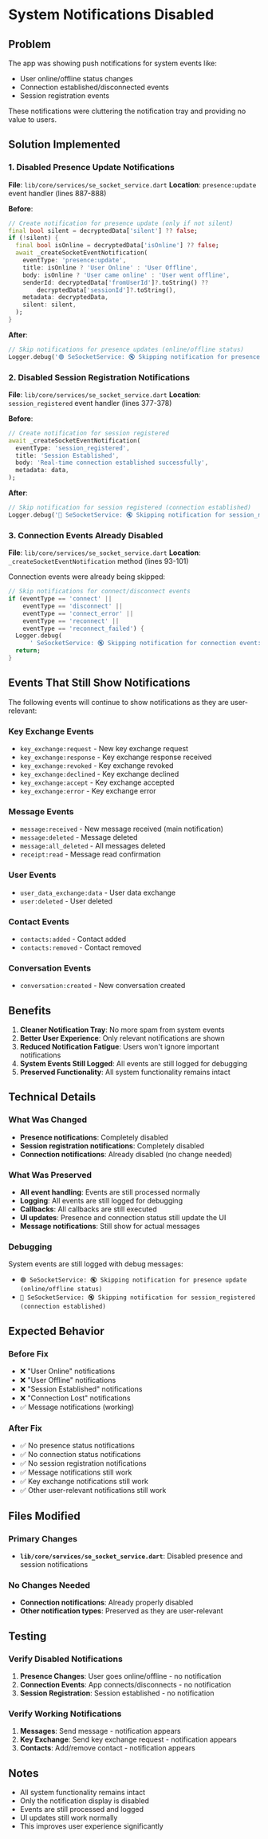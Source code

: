 # System Notifications Disabled

## Problem
The app was showing push notifications for system events like:
- User online/offline status changes
- Connection established/disconnected events
- Session registration events

These notifications were cluttering the notification tray and providing no value to users.

## Solution Implemented

### 1. Disabled Presence Update Notifications

**File**: `lib/core/services/se_socket_service.dart`
**Location**: `presence:update` event handler (lines 887-888)

**Before**:
```dart
// Create notification for presence update (only if not silent)
final bool silent = decryptedData['silent'] ?? false;
if (!silent) {
  final bool isOnline = decryptedData['isOnline'] ?? false;
  await _createSocketEventNotification(
    eventType: 'presence:update',
    title: isOnline ? 'User Online' : 'User Offline',
    body: isOnline ? 'User came online' : 'User went offline',
    senderId: decryptedData['fromUserId']?.toString() ??
        decryptedData['sessionId']?.toString(),
    metadata: decryptedData,
    silent: silent,
  );
}
```

**After**:
```dart
// Skip notifications for presence updates (online/offline status)
Logger.debug('🟢 SeSocketService: 🔇 Skipping notification for presence update (online/offline status)');
```

### 2. Disabled Session Registration Notifications

**File**: `lib/core/services/se_socket_service.dart`
**Location**: `session_registered` event handler (lines 377-378)

**Before**:
```dart
// Create notification for session registered
await _createSocketEventNotification(
  eventType: 'session_registered',
  title: 'Session Established',
  body: 'Real-time connection established successfully',
  metadata: data,
);
```

**After**:
```dart
// Skip notification for session registered (connection established)
Logger.debug('🔗 SeSocketService: 🔇 Skipping notification for session_registered (connection established)');
```

### 3. Connection Events Already Disabled

**File**: `lib/core/services/se_socket_service.dart`
**Location**: `_createSocketEventNotification` method (lines 93-101)

Connection events were already being skipped:
```dart
// Skip notifications for connect/disconnect events
if (eventType == 'connect' ||
    eventType == 'disconnect' ||
    eventType == 'connect_error' ||
    eventType == 'reconnect' ||
    eventType == 'reconnect_failed') {
  Logger.debug(
      ' SeSocketService: 🔇 Skipping notification for connection event: $eventType');
  return;
}
```

## Events That Still Show Notifications

The following events will continue to show notifications as they are user-relevant:

### Key Exchange Events
- `key_exchange:request` - New key exchange request
- `key_exchange:response` - Key exchange response received
- `key_exchange:revoked` - Key exchange revoked
- `key_exchange:declined` - Key exchange declined
- `key_exchange:accept` - Key exchange accepted
- `key_exchange:error` - Key exchange error

### Message Events
- `message:received` - New message received (main notification)
- `message:deleted` - Message deleted
- `message:all_deleted` - All messages deleted
- `receipt:read` - Message read confirmation

### User Events
- `user_data_exchange:data` - User data exchange
- `user:deleted` - User deleted

### Contact Events
- `contacts:added` - Contact added
- `contacts:removed` - Contact removed

### Conversation Events
- `conversation:created` - New conversation created

## Benefits

1. **Cleaner Notification Tray**: No more spam from system events
2. **Better User Experience**: Only relevant notifications are shown
3. **Reduced Notification Fatigue**: Users won't ignore important notifications
4. **System Events Still Logged**: All events are still logged for debugging
5. **Preserved Functionality**: All system functionality remains intact

## Technical Details

### What Was Changed
- **Presence notifications**: Completely disabled
- **Session registration notifications**: Completely disabled
- **Connection notifications**: Already disabled (no change needed)

### What Was Preserved
- **All event handling**: Events are still processed normally
- **Logging**: All events are still logged for debugging
- **Callbacks**: All callbacks are still executed
- **UI updates**: Presence and connection status still update the UI
- **Message notifications**: Still show for actual messages

### Debugging
System events are still logged with debug messages:
- `🟢 SeSocketService: 🔇 Skipping notification for presence update (online/offline status)`
- `🔗 SeSocketService: 🔇 Skipping notification for session_registered (connection established)`

## Expected Behavior

### Before Fix
- ❌ "User Online" notifications
- ❌ "User Offline" notifications  
- ❌ "Session Established" notifications
- ❌ "Connection Lost" notifications
- ✅ Message notifications (working)

### After Fix
- ✅ No presence status notifications
- ✅ No connection status notifications
- ✅ No session registration notifications
- ✅ Message notifications still work
- ✅ Key exchange notifications still work
- ✅ Other user-relevant notifications still work

## Files Modified

### Primary Changes
- **`lib/core/services/se_socket_service.dart`**: Disabled presence and session notifications

### No Changes Needed
- **Connection notifications**: Already properly disabled
- **Other notification types**: Preserved as they are user-relevant

## Testing

### Verify Disabled Notifications
1. **Presence Changes**: User goes online/offline - no notification
2. **Connection Events**: App connects/disconnects - no notification
3. **Session Registration**: Session established - no notification

### Verify Working Notifications
1. **Messages**: Send message - notification appears
2. **Key Exchange**: Send key exchange request - notification appears
3. **Contacts**: Add/remove contact - notification appears

## Notes
- All system functionality remains intact
- Only the notification display is disabled
- Events are still processed and logged
- UI updates still work normally
- This improves user experience significantly
